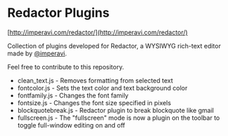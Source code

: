Redactor Plugins
================
[http://imperavi.com/redactor/](http://imperavi.com/redactor/)

Collection of plugins developed for Redactor, a WYSIWYG rich-text editor made by [@imperavi](http://twitter.com/imperavi).

Feel free to contribute to this repository.

* clean_text.js - Removes formatting from selected text
* fontcolor.js - Sets the text color and text background color
* fontfamily.js - Changes the font family
* fontsize.js - Changes the font size specified in pixels
* blockquotebreak.js - Redactor plugin to break blockquote like gmail
* fullscreen.js - The "fullscreen" mode is now a plugin on the toolbar to toggle full-window editing on and off